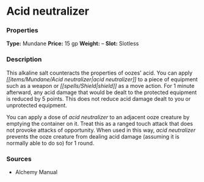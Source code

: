 ﻿---
Title: "Acid neutralizer"
Type: "Mundane"
Price: "15 gp"
Weight: "–"
Slot: "Slotless"
Description: |
  "This alkaline salt counteracts the properties of oozes' acid. You can apply acid neutralizer to a piece of equipment such as a weapon or shield as a move action. For 1 minute afterward, any acid damage that would be dealt to the protected equipment is reduced by 5 points. This does not reduce acid damage dealt to you or unprotected equipment.
  You can apply a dose of acid neutralizer to an adjacent ooze creature by emptying the container on it. Treat this as a ranged touch attack that does not provoke attacks of opportunity. When used in this way, acid neutralizer prevents the ooze creature from dealing acid damage (assuming it is normally able to do so) for 1 round."
Sources: "['Alchemy Manual']"
---

# Acid neutralizer

### Properties

**Type:** Mundane **Price:** 15 gp **Weight:** – **Slot:** Slotless

### Description

This alkaline salt counteracts the properties of oozes' acid. You can apply _[[items/Mundane/Acid neutralizer|acid neutralizer]]_ to a piece of equipment such as a weapon or _[[spells/Shield|shield]]_ as a move action. For 1 minute afterward, any acid damage that would be dealt to the protected equipment is reduced by 5 points. This does not reduce acid damage dealt to you or unprotected equipment.

You can apply a dose of _acid neutralizer_ to an adjacent ooze creature by emptying the container on it. Treat this as a ranged touch attack that does not provoke attacks of opportunity. When used in this way, _acid neutralizer_ prevents the ooze creature from dealing acid damage (assuming it is normally able to do so) for 1 round.

### Sources

* Alchemy Manual